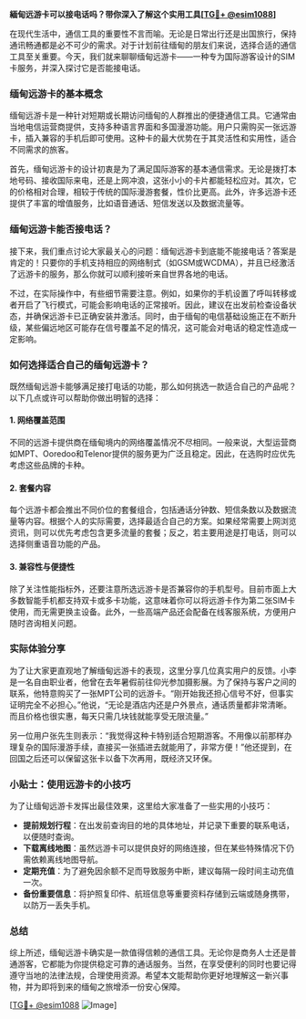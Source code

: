 **緬甸远游卡可以接电话吗？带你深入了解这个实用工具[[TG💪+ @esim1088](https://t.me/s/esim1088)]**

在现代生活中，通信工具的重要性不言而喻。无论是日常出行还是出国旅行，保持通讯畅通都是必不可少的需求。对于计划前往缅甸的朋友们来说，选择合适的通信工具至关重要。今天，我们就来聊聊缅甸远游卡——一种专为国际游客设计的SIM卡服务，并深入探讨它是否能接电话。

### 缅甸远游卡的基本概念

缅甸远游卡是一种针对短期或长期访问缅甸的人群推出的便捷通信工具。它通常由当地电信运营商提供，支持多种语言界面和多国漫游功能。用户只需购买一张远游卡，插入兼容的手机后即可使用。这种卡的最大优势在于其灵活性和实用性，适合不同需求的旅客。

首先，缅甸远游卡的设计初衷是为了满足国际游客的基本通信需求。无论是拨打本地号码、接收国际来电，还是上网冲浪，这张小小的卡片都能轻松应对。其次，它的价格相对合理，相较于传统的国际漫游套餐，性价比更高。此外，许多远游卡还提供了丰富的增值服务，比如语音通话、短信发送以及数据流量等。

### 缅甸远游卡能否接电话？

接下来，我们重点讨论大家最关心的问题：缅甸远游卡到底能不能接电话？答案是肯定的！只要你的手机支持相应的网络制式（如GSM或WCDMA），并且已经激活了远游卡的服务，那么你就可以顺利接听来自世界各地的电话。

不过，在实际操作中，有些细节需要注意。例如，如果你的手机设置了呼叫转移或者开启了飞行模式，可能会影响电话的正常接听。因此，建议在出发前检查设备状态，并确保远游卡已正确安装并激活。同时，由于缅甸的电信基础设施正在不断升级，某些偏远地区可能存在信号覆盖不足的情况，这可能会对电话的稳定性造成一定影响。

### 如何选择适合自己的缅甸远游卡？

既然缅甸远游卡能够满足接打电话的功能，那么如何挑选一款适合自己的产品呢？以下几点或许可以帮助你做出明智的选择：

#### 1. 网络覆盖范围
不同的远游卡提供商在缅甸境内的网络覆盖情况不尽相同。一般来说，大型运营商如MPT、Ooredoo和Telenor提供的服务更为广泛且稳定。因此，在选购时应优先考虑这些品牌的卡种。

#### 2. 套餐内容
每个远游卡都会推出不同价位的套餐组合，包括通话分钟数、短信条数以及数据流量等内容。根据个人的实际需要，选择最适合自己的方案。如果经常需要上网浏览资讯，则可以优先考虑包含更多流量的套餐；反之，若主要用途是打电话，则可以选择侧重语音功能的产品。

#### 3. 兼容性与便捷性
除了关注性能指标外，还要注意所选远游卡是否兼容你的手机型号。目前市面上大多数智能手机都支持双卡或多卡功能，这意味着你可以将远游卡作为第二张SIM卡使用，而无需更换主设备。此外，一些高端产品还会配备在线客服系统，方便用户随时咨询相关问题。

### 实际体验分享

为了让大家更直观地了解缅甸远游卡的表现，这里分享几位真实用户的反馈。小李是一名自由职业者，他曾在去年暑假前往仰光参加摄影展。为了保持与客户之间的联系，他特意购买了一张MPT公司的远游卡。“刚开始我还担心信号不好，但事实证明完全不必担心。”他说，“无论是酒店内还是户外景点，通话质量都非常清晰。而且价格也很实惠，每天只需几块钱就能享受无限流量。”

另一位用户张先生则表示：“我觉得这种卡特别适合短期游客。不用像以前那样办理复杂的国际漫游手续，直接买一张插进去就能用了，非常方便！”他还提到，在回国之后还可以保留这张卡以备下次再用，既经济又环保。

### 小贴士：使用远游卡的小技巧

为了让缅甸远游卡发挥出最佳效果，这里给大家准备了一些实用的小技巧：

- **提前规划行程**：在出发前查询目的地的具体地址，并记录下重要的联系电话，以便随时查询。
- **下载离线地图**：虽然远游卡可以提供良好的网络连接，但在某些特殊情况下仍需依赖离线地图导航。
- **定期充值**：为了避免因余额不足而导致服务中断，建议每隔一段时间主动充值一次。
- **备份重要信息**：将护照复印件、航班信息等重要资料存储到云端或随身携带，以防万一丢失手机。

### 总结

综上所述，缅甸远游卡确实是一款值得信赖的通信工具。无论你是商务人士还是普通游客，它都能为你提供稳定可靠的通话服务。当然，在享受便利的同时也要记得遵守当地的法律法规，合理使用资源。希望本文能帮助你更好地理解这一新兴事物，并为即将到来的缅甸之旅增添一份安心保障。

[[TG💪+ @esim1088](https://t.me/s/esim1088) ![Image](https://i.postimg.cc/4NQfJmqS/Snipaste-2025-05-13-00-14-12.png)]